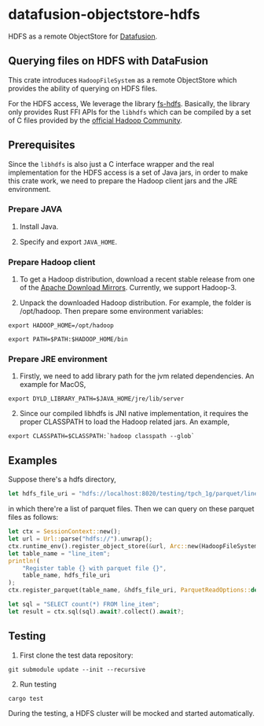 # datafusion-objectstore-hdfs

HDFS as a remote ObjectStore for [Datafusion](https://github.com/apache/arrow-datafusion).

## Querying files on HDFS with DataFusion

This crate introduces ``HadoopFileSystem`` as a remote ObjectStore which provides the ability of querying on HDFS files. 

For the HDFS access, We leverage the library [fs-hdfs](https://github.com/datafusion-contrib/fs-hdfs). Basically, the library only provides Rust FFI APIs for the ``libhdfs`` which can be compiled by a set of C files provided by the [official Hadoop Community](https://github.com/apache/hadoop).

## Prerequisites
Since the ``libhdfs`` is also just a C interface wrapper and the real implementation for the HDFS access is a set of Java jars, in order to make this crate work, we need to prepare the Hadoop client jars and the JRE environment.

### Prepare JAVA

1. Install Java.

2. Specify and export ``JAVA_HOME``.

### Prepare Hadoop client

1. To get a Hadoop distribution, download a recent stable release from one of the [Apache Download Mirrors](http://www.apache.org/dyn/closer.cgi/hadoop/common). Currently, we support Hadoop-3.

2. Unpack the downloaded Hadoop distribution. For example, the folder is /opt/hadoop. Then prepare some environment variables:
```shell
export HADOOP_HOME=/opt/hadoop

export PATH=$PATH:$HADOOP_HOME/bin
```

### Prepare JRE environment

1. Firstly, we need to add library path for the jvm related dependencies. An example for MacOS,
```shell
export DYLD_LIBRARY_PATH=$JAVA_HOME/jre/lib/server
```

2. Since our compiled libhdfs is JNI native implementation, it requires the proper CLASSPATH to load the Hadoop related jars. An example,
```shell
export CLASSPATH=$CLASSPATH:`hadoop classpath --glob`
```

## Examples
Suppose there's a hdfs directory,
```rust
let hdfs_file_uri = "hdfs://localhost:8020/testing/tpch_1g/parquet/line_item";
```
in which there're a list of parquet files. Then we can query on these parquet files as follows:
```rust
let ctx = SessionContext::new();
let url = Url::parse("hdfs://").unwrap();
ctx.runtime_env().register_object_store(&url, Arc::new(HadoopFileSystem));
let table_name = "line_item";
println!(
    "Register table {} with parquet file {}",
    table_name, hdfs_file_uri
);
ctx.register_parquet(table_name, &hdfs_file_uri, ParquetReadOptions::default()).await?;

let sql = "SELECT count(*) FROM line_item";
let result = ctx.sql(sql).await?.collect().await?;
```

## Testing
1. First clone the test data repository:
```shell
git submodule update --init --recursive
```

2. Run testing
```shell
cargo test
```
During the testing, a HDFS cluster will be mocked and started automatically.
